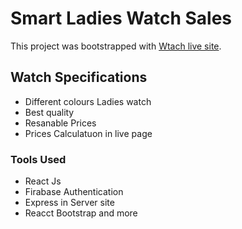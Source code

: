 # Smart Ladies Watch Sales

This project was bootstrapped with [Wtach live site](https://watch-seller.firebaseapp.com/).

## Watch Specifications
* Different colours Ladies watch
* Best quality
* Resanable Prices
* Prices Calculatuon in live page

### Tools Used
* React Js
* Firabase Authentication
* Express in Server site
* Reacct Bootstrap and more

